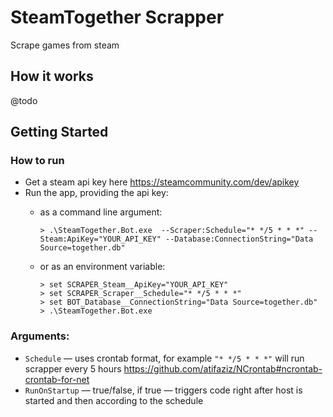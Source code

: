 # SteamTogether Scrapper

Scrape games from steam

## How it works

@todo

## Getting Started

### How to run

* Get a steam api key here https://steamcommunity.com/dev/apikey
* Run the app, providing the api key:
  * as a command line argument:

    ```shell
    > .\SteamTogether.Bot.exe  --Scraper:Schedule="* */5 * * *" --Steam:ApiKey="YOUR_API_KEY" --Database:ConnectionString="Data Source=together.db"
    ```

  * or as an environment variable:

    ```shell
    > set SCRAPER_Steam__ApiKey="YOUR_API_KEY"
    > set SCRAPER_Scraper__Schedule="* */5 * * *"
    > set BOT_Database__ConnectionString="Data Source=together.db"
    > .\SteamTogether.Bot.exe
    ```
### Arguments:

*  `Schedule` — uses crontab format, for example `"* */5 * * *"` will run scrapper every 5 hours
https://github.com/atifaziz/NCrontab#ncrontab-crontab-for-net
* `RunOnStartup` — true/false, if true — triggers code right after host is started and then according to the schedule 